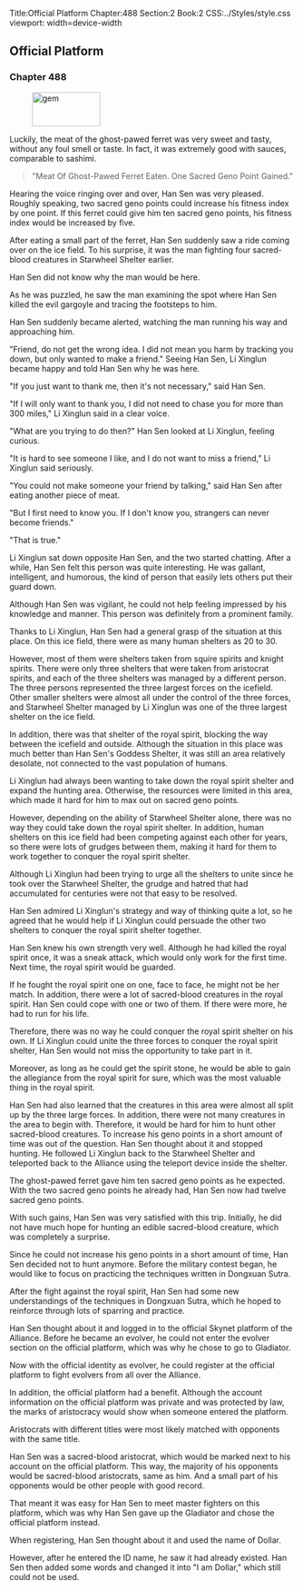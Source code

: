 Title:Official Platform 
Chapter:488 
Section:2 
Book:2 
CSS:../Styles/style.css 
viewport: width=device-width
  
## Official Platform
### Chapter 488
  
<figure>
	<img src="../Images/gem.gif" alt="gem" id="gem" width="120" height="60" />
</figure>
  

  
Luckily, the meat of the ghost-pawed ferret was very sweet and tasty, without any foul smell or taste. In fact, it was extremely good with sauces, comparable to sashimi.

> "Meat Of Ghost-Pawed Ferret Eaten. One Sacred Geno Point Gained."

Hearing the voice ringing over and over, Han Sen was very pleased. Roughly speaking, two sacred geno points could increase his fitness index by one point. If this ferret could give him ten sacred geno points, his fitness index would be increased by five.

After eating a small part of the ferret, Han Sen suddenly saw a ride coming over on the ice field. To his surprise, it was the man fighting four sacred-blood creatures in Starwheel Shelter earlier.

Han Sen did not know why the man would be here.

As he was puzzled, he saw the man examining the spot where Han Sen killed the evil gargoyle and tracing the footsteps to him.

Han Sen suddenly became alerted, watching the man running his way and approaching him.

"Friend, do not get the wrong idea. I did not mean you harm by tracking you down, but only wanted to make a friend." Seeing Han Sen, Li Xinglun became happy and told Han Sen why he was here.

"If you just want to thank me, then it's not necessary," said Han Sen.

"If I will only want to thank you, I did not need to chase you for more than 300 miles," Li Xinglun said in a clear voice.

"What are you trying to do then?" Han Sen looked at Li Xinglun, feeling curious.

"It is hard to see someone I like, and I do not want to miss a friend," Li Xinglun said seriously.

"You could not make someone your friend by talking," said Han Sen after eating another piece of meat.

"But I first need to know you. If I don't know you, strangers can never become friends."

"That is true."

Li Xinglun sat down opposite Han Sen, and the two started chatting. After a while, Han Sen felt this person was quite interesting. He was gallant, intelligent, and humorous, the kind of person that easily lets others put their guard down.

Although Han Sen was vigilant, he could not help feeling impressed by his knowledge and manner. This person was definitely from a prominent family.

Thanks to Li Xinglun, Han Sen had a general grasp of the situation at this place. On this ice field, there were as many human shelters as 20 to 30.

However, most of them were shelters taken from squire spirits and knight spirits. There were only three shelters that were taken from aristocrat spirits, and each of the three shelters was managed by a different person. The three persons represented the three largest forces on the icefield. Other smaller shelters were almost all under the control of the three forces, and Starwheel Shelter managed by Li Xinglun was one of the three largest shelter on the ice field.

In addition, there was that shelter of the royal spirit, blocking the way between the icefield and outside. Although the situation in this place was much better than Han Sen's Goddess Shelter, it was still an area relatively desolate, not connected to the vast population of humans.

Li Xinglun had always been wanting to take down the royal spirit shelter and expand the hunting area. Otherwise, the resources were limited in this area, which made it hard for him to max out on sacred geno points.

However, depending on the ability of Starwheel Shelter alone, there was no way they could take down the royal spirit shelter. In addition, human shelters on this ice field had been competing against each other for years, so there were lots of grudges between them, making it hard for them to work together to conquer the royal spirit shelter.

Although Li Xinglun had been trying to urge all the shelters to unite since he took over the Starwheel Shelter, the grudge and hatred that had accumulated for centuries were not that easy to be resolved.

Han Sen admired Li Xinglun's strategy and way of thinking quite a lot, so he agreed that he would help if Li Xinglun could persuade the other two shelters to conquer the royal spirit shelter together.

Han Sen knew his own strength very well. Although he had killed the royal spirit once, it was a sneak attack, which would only work for the first time. Next time, the royal spirit would be guarded.

If he fought the royal spirit one on one, face to face, he might not be her match. In addition, there were a lot of sacred-blood creatures in the royal spirit. Han Sen could cope with one or two of them. If there were more, he had to run for his life.

Therefore, there was no way he could conquer the royal spirit shelter on his own. If Li Xinglun could unite the three forces to conquer the royal spirit shelter, Han Sen would not miss the opportunity to take part in it.

Moreover, as long as he could get the spirit stone, he would be able to gain the allegiance from the royal spirit for sure, which was the most valuable thing in the royal spirit.

Han Sen had also learned that the creatures in this area were almost all split up by the three large forces. In addition, there were not many creatures in the area to begin with. Therefore, it would be hard for him to hunt other sacred-blood creatures. To increase his geno points in a short amount of time was out of the question. Han Sen thought about it and stopped hunting. He followed Li Xinglun back to the Starwheel Shelter and teleported back to the Alliance using the teleport device inside the shelter.

The ghost-pawed ferret gave him ten sacred geno points as he expected. With the two sacred geno points he already had, Han Sen now had twelve sacred geno points.

With such gains, Han Sen was very satisfied with this trip. Initially, he did not have much hope for hunting an edible sacred-blood creature, which was completely a surprise.

Since he could not increase his geno points in a short amount of time, Han Sen decided not to hunt anymore. Before the military contest began, he would like to focus on practicing the techniques written in Dongxuan Sutra.

After the fight against the royal spirit, Han Sen had some new understandings of the techniques in Dongxuan Sutra, which he hoped to reinforce through lots of sparring and practice.

Han Sen thought about it and logged in to the official Skynet platform of the Alliance. Before he became an evolver, he could not enter the evolver section on the official platform, which was why he chose to go to Gladiator.

Now with the official identity as evolver, he could register at the official platform to fight evolvers from all over the Alliance.

In addition, the official platform had a benefit. Although the account information on the official platform was private and was protected by law, the marks of aristocracy would show when someone entered the platform.

Aristocrats with different titles were most likely matched with opponents with the same title.

Han Sen was a sacred-blood aristocrat, which would be marked next to his account on the official platform. This way, the majority of his opponents would be sacred-blood aristocrats, same as him. And a small part of his opponents would be other people with good record.

That meant it was easy for Han Sen to meet master fighters on this platform, which was why Han Sen gave up the Gladiator and chose the official platform instead.

When registering, Han Sen thought about it and used the name of Dollar.

However, after he entered the ID name, he saw it had already existed. Han Sen then added some words and changed it into "I am Dollar," which still could not be used.